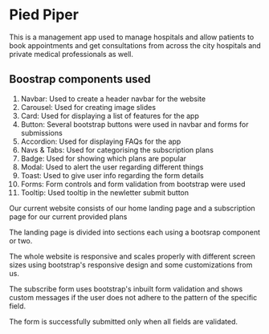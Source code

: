 # Pied Piper

This is a management app used to manage hospitals and allow patients to book appointments and get consultations
from across the city hospitals and private medical professionals as well.

## Boostrap components used
1. Navbar: Used to create a header navbar for the website
2. Carousel: Used for creating image slides
3. Card: Used for displaying a list of features for the app
4. Button: Several bootstrap buttons were used in navbar and forms for submissions
5. Accordion: Used for displaying FAQs for the app
6. Navs & Tabs: Used for categorising the subscription plans
7. Badge: Used for showing which plans are popular
8. Modal: Used to alert the user regarding different things
9. Toast: Used to give user info regarding the form details
10. Forms: Form controls and form validation from bootstrap were used
11. Tooltip: Used tooltip in the newletter submit button

Our current website consists of our home landing page and a subscription page for our current provided plans

The landing page is divided into sections each using a bootsrap component or two.

The whole website is responsive and scales properly with different screen sizes using bootstrap's responsive design
and some customizations from us.

The subscribe form uses bootstrap's inbuilt form validation and shows custom messages if the user does not adhere to the 
pattern of the specific field.

The form is successfully submitted only when all fields are validated.